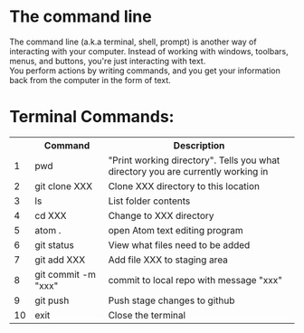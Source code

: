 <h1>The command line</h1>
The command line (a.k.a terminal, shell, prompt) is another way of interacting with your computer. Instead of working with windows, toolbars, menus, and buttons, you're just interacting with text.
<br>
You perform actions by writing commands, and you get your information back from the computer in the form of text.</p>

<h1> Terminal Commands: </h1>

<table>
  <tr>
    <th> </th>
    <th>Command</th>
    <th>Description</th>
  </tr>
  <tr>
    <td>1</td>
    <td>pwd</td>
    <td>"Print working directory". Tells you what directory you are currently working in </td>
  </tr>
  <tr>
    <td>2</td>
    <td>git clone XXX</td>
    <td>Clone XXX directory to this location </td>
  </tr>
  <tr>
    <td>3</td>
    <td>ls</td>
    <td>List folder contents</td>
  </tr>
  <tr>
    <td>4</td>
    <td>cd XXX</td>
    <td>Change to XXX directory</td>
  </tr>
  <tr>
    <td>5</td>
    <td>atom . </td>
    <td>open Atom text editing program </td>
  </tr>
  <tr>
    <td>6</td>
    <td>git status</td>
    <td>View what files need to be added</td>
  </tr>
  <tr>
    <td>7</td>
    <td>git add XXX</td>
    <td>Add file XXX to staging area</td>
  </tr>
  <tr>
    <td>8</td>
    <td>git commit -m "xxx"</td>
    <td>commit to local repo with message "xxx"</td>
  </tr>
  <tr>
    <td>9</td>
    <td>git push</td>
    <td>Push stage changes to github </td>
  </tr>
  <tr>
    <td>10</td>
    <td>exit</td>
    <td>Close the terminal</td>
  </tr>
 </table>
